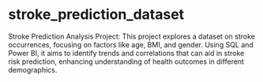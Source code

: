 # stroke_prediction_dataset
Stroke Prediction Analysis Project: This project explores a dataset on stroke occurrences, focusing on factors like age, BMI, and gender. Using SQL and Power BI, it aims to identify trends and correlations that can aid in stroke risk prediction, enhancing understanding of health outcomes in different demographics.
